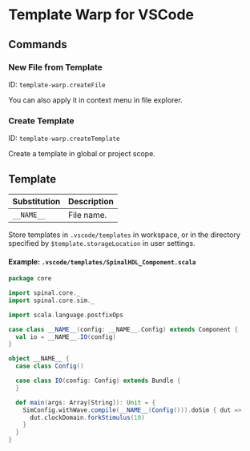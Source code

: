 # Template Warp for VSCode

## Commands

### New File from Template

ID: `template-warp.createFile`

You can also apply it in context menu in file explorer.

### Create Template

ID: `template-warp.createTemplate`

Create a template in global or project scope.

## Template

| Substitution | Description |
|--------------|-------------|
| `__NAME__`   | File name.  |

Store templates in `.vscode/templates` in workspace, or in the directory specified by `$template.storageLocation` in user settings.

#### Example: `.vscode/templates/SpinalHDL_Component.scala`

```scala
package core

import spinal.core._
import spinal.core.sim._

import scala.language.postfixOps

case class __NAME__(config: __NAME__.Config) extends Component {
  val io = __NAME__.IO(config)
}

object __NAME__ {
  case class Config()

  case class IO(config: Config) extends Bundle {
  }

  def main(args: Array[String]): Unit = {
    SimConfig.withWave.compile(__NAME__(Config())).doSim { dut =>
      dut.clockDomain.forkStimulus(10)
    }
  }
}
```
